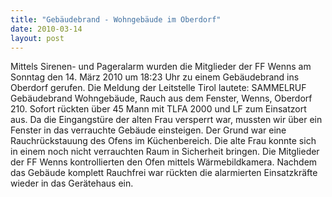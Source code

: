 ```yaml
---
title: "Gebäudebrand - Wohngebäude im Oberdorf"
date: 2010-03-14
layout: post
---
```


Mittels Sirenen- und Pageralarm wurden die Mitglieder der FF Wenns am Sonntag den 14. März 2010 um 18:23 Uhr zu einem Gebäudebrand ins Oberdorf gerufen. Die Meldung der Leitstelle Tirol lautete: SAMMELRUF Gebäudebrand Wohngebäude, Rauch aus dem Fenster, Wenns, Oberdorf 210. Sofort rückten über 45 Mann mit TLFA 2000 und LF zum Einsatzort aus. Da die Eingangstüre der alten Frau versperrt war, mussten wir über ein Fenster in das verrauchte Gebäude einsteigen. Der Grund war eine Rauchrückstauung des Ofens im Küchenbereich. Die alte Frau konnte sich in einem noch nicht verrauchten Raum in Sicherheit bringen. Die Mitglieder der FF Wenns kontrollierten den Ofen mittels Wärmebildkamera. Nachdem das Gebäude komplett Rauchfrei war rückten die alarmierten Einsatzkräfte wieder in das Gerätehaus ein.